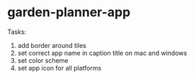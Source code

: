 # garden-planner-app

Tasks:
1. add border around tiles
2. set correct app name in caption title on mac and windows
3. set color scheme
4. set app icon for all platforms
